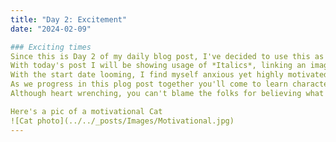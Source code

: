 ```yaml
---
title: "Day 2: Excitement"
date: "2024-02-09"

### Exciting times
Since this is Day 2 of my daily blog post, I've decided to use this as an oppurtunity to not only learn the in's and outs of markdown but as a journal that displays the progress I've accumulated thus far.
With today's post I will be showing usage of *Italics*, linking an image, and **bold text**. As it's only been less than 24hrs of recieving my verbal job offer over the phone, my excitement is still running high but I'm now met with a slight trepidation for the upcoming role. 
With the start date looming, I find myself anxious yet highly motivated to be stepping into a new field with vast oppurtunities for growth. As I explained to McDava this could very well be the turning point in my life.
As we progress in this plog post together you'll come to learn characters from my life but none are as important or significant as McDava. Aside from this being offered this position has renewed my confidence in myself despite the lack of support from my immediate family. 
Although heart wrenching, you can't blame the folks for believing what worked for them is what would work for me. **But, I am not them.** and rightfully so, this moment in time can be the *pivotal moment* that marks the beginning of a bright future. I am prepared to grasp this oppurtunity and not let go of what awaits for me. 

Here's a pic of a motivational Cat
![Cat photo](../../_posts/Images/Motivational.jpg)
---
```

